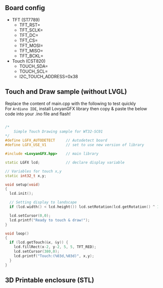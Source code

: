
## Board config
- TFT (ST7789)
    - TFT_RST=
    - TFT_SCLK=
    - TFT_DC=
    - TFT_CS=
    - TFT_MOSI=
    - TFT_MISO=
    - TFT_BCKL=
- Touch	(CST820)
    - TOUCH_SDA=
    - TOUCH_SCL=
    - I2C_TOUCH_ADDRESS=0x38

## Touch and Draw sample (without LVGL)
Replace the content of main.cpp with the following to test quickly  
For `Ardiuno IDE`, install LovyanGFX library then copy & paste the below code into your .ino file and flash!
``` C++

/*
    Simple Touch Drawing sample for WT32-SC01
*/
#define LGFX_AUTODETECT     // Autodetect board
#define LGFX_USE_V1         // set to use new version of library

#include <LovyanGFX.hpp>    // main library

static LGFX lcd;            // declare display variable

// Variables for touch x,y
static int32_t x,y;

void setup(void)
{
  lcd.init();

  // Setting display to landscape
  if (lcd.width() < lcd.height()) lcd.setRotation(lcd.getRotation() ^ 1);

  lcd.setCursor(0,0);
  lcd.printf("Ready to touch & draw!");
}

void loop()
{
  if (lcd.getTouch(&x, &y)) {
    lcd.fillRect(x-2, y-2, 5, 5, TFT_RED);
    lcd.setCursor(380,0);
    lcd.printf("Touch:(%03d,%03d)", x,y);
  }
}

```

## 3D Printable enclosure (STL)  

